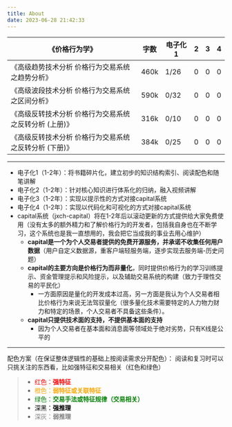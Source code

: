 ```yaml
---
title: About
date: 2023-06-28 21:42:33
---
```



|《价格行为学》|字数|电子化1|2|3|4|
|-|-|-|-|-|-|
|《高级趋势技术分析 价格行为交易系统之趋势分析》|460k|1/26|0|0|0|
|《高级波段技术分析 价格行为交易系统之区间分析》|590k|0/32|0|0|0|
|《高级反转技术分析 价格行为交易系统之反转分析 (上册)》|316k|0/10|0|0|0|
|《高级反转技术分析 价格行为交易系统之反转分析 (下册)》|384k|0/25|0|0|0|

---

* 电子化1（1-2年）：将书籍碎片化，建立初步的知识结构索引、阅读配色和随笔讲解
* 电子化2（1-2年）：针对核心知识进行体系化的归纳，融入视频讲解
* 电子化3（1-2年）：实现以提示性的方式对接capital系统
* 电子化4（1-2年）：实现以代码化和可视化的方式对接capital系统
* capital系统（jxch-capital）将在1-2年后以滚动更新的方式提供给大家免费使用（没有太多的额外精力和了解价格行为的开发者，包括我自身也在不断学习，这个系统也是我一直想用的，我会把它当成我的事业去用心维护）
    * **capital是一个为个人交易者提供的免费开源服务，并承诺不收集任何用户数据**（用户自定义数据源，重客户端轻服务端，逐步实现去服务端-历史问题）
    * **capital的主要方向是价格行为而非量化**，同时提供价格行为的学习训练提示、资金管理提示和风险提示，以及辅助交易系统的构建（致力于理性交易的平民化）
        * 一方面原因是量化的开发成本过高，另一方面是我认为个人交易者相比价格行为来说无法驾驭量化（很多量化技术需要特定的人力物力财力和特定的场景，个人交易者不具备这些条件）。
    * **capital只提供技术面的支持，不提供基本面的支持**
        * 因为个人交易者在基本面和消息面等领域处于绝对劣势，只有K线是公平的
---
配色方案（在保证整体逻辑性的基础上按阅读需求分开配色）：
阅读和复习时可以只挑关注的东西看，比如强特征和交易相关（红色和绿色）
>
>* <font color="red">红色：**强特征**</font>
>* <font color="orange">橙色：**弱特征或关联特征**</font>
>* <font color="green">绿色：**交易手法或特征规律（交易相关）**</font>
>* <font color="black">深黑：**强推理**</font>
>* <font color="gray">深灰：**弱推理**</font>
>

